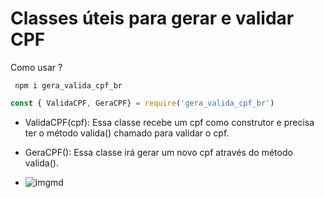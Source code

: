 # Classes úteis para gerar e validar CPF
 
Como usar ?
 
```shell
 npm i gera_valida_cpf_br
```

 ```js
 const { ValidaCPF, GeraCPF} = require('gera_valida_cpf_br')
```

 - ValidaCPF(cpf): Essa classe recebe um cpf como construtor e precisa ter o método valida() chamado para validar o cpf.

  - GeraCPF(): Essa classe irá gerar um novo cpf através do método valida().
  - ![imgmd](https://user-images.githubusercontent.com/76436331/129453672-02249705-514c-4c2f-94ce-8db09b42a00b.jpg)

